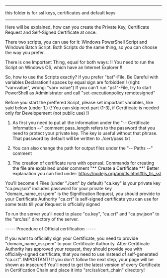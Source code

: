 -------------------------------------------------------------------------------
this folder is for ssl keys, certificates and default keys


---
Here will be explained, how can you create the Private Key, 
Certificate Request and Self-Signed Certificate at once.

There two scripts, you can use for it: Windows PowerShell Script and Windows Batch Script.
Both Scripts do the same thing, so you can choose the way you prefer.

There is one Important Thing, equal for both ways:
!! You need to run the Script on Windows OS, which have an Internet Explorer !!

So, how to use the Scripts exactly?
If you prefer "bat"-File, Be Careful with variables Declaration!! 
spaces by equal sign are forbidden!! (right: "var=value", wrong: "var= value")
If you can't run "ps1"-File, try to start PowerShell as Administrator and call "set-executionpolicy remotesigned"

Before you start the preffered Script, please set important variables, like said below (under 1.) 
(! You can skip next part (1-3), if Certificate is needed only for Developement (not public use) !)

  1. As first you need to put all the information under the "-- Certificate Information --" comment
     pass_length refers to the password that you need to protect your private key. 
     The key is useful without that phrase. That password by default will be written to ./cert/pass.txt
    
  2. You can also change the path for output files under the "-- Paths --" comment
   
  3. The creation of certificate runs with openssl.
     Commands for creating the file are explained under comment "** Create a Certificate **"
     Better explanation you can find under: https://nodejs.org/api/tls.html#tls_tls_ssl

You'll become 4 Files (under "./cert" by default)
"ca.key" is your private key
"ca.pw.json" includes password for your private key
"domain_name_csr.pem" is the Signification Request, you should provide to your Certificate Authority
"ca.crt" is self-signed certificate you can use for some tests till your Request is officially signed

To run the server you'll need to place "ca.key", "ca.crt" and "ca.pw.json" to the "src/ssl" directory of the server.


----- Procedure of Official certification -----

If you want to officially sign your Certificate, you need to provide "domain_name_csr.pem" to your Certificate Authority.
After Certificate Authority has approved your request, they should provide you with officially-signed certificate,
that you need to use instead of self-generated "ca.crt".
IMPORTANT! If you don't follow the next step, your page will be shown as insecure!!
You'll need to get the latest version of every Certificate in Certification Chain 
and place it into "src/ssl/cert_chain" directory! 